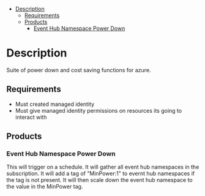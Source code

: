 - [Description](#description)
  - [Requirements](#requirements)
  - [Products](#products)
    - [Event Hub Namespace Power Down](#event-hub-namespace-power-down)

# Description

Suite of power down and cost saving functions for azure.

## Requirements

- Must created managed identity
- Must give managed identity permissions on resources its going to interact with

## Products

### Event Hub Namespace Power Down

This will trigger on a schedule.
It will gather all event hub namespaces in the subscription.
It will add a tag of "MinPower:1" to evernt hub namespaces if the tag is not present.
It will then scale down the event hub namespace to the value in the MinPower tag.

